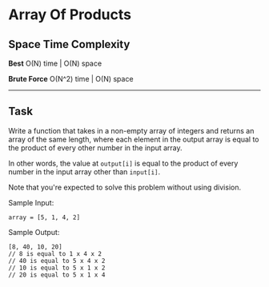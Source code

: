 # Array Of Products

## Space Time Complexity

**Best** O(N) time | O(N) space

**Brute Force** O(N^2) time | O(N) space

---

## Task

Write a function that takes in a non-empty array of integers and returns an array of the same length, where each element in the output array is equal to the product of every other number in the input array.

In other words, the value at `output[i]` is equal to the product of every number in the input array other than `input[i]`.

Note that you're expected to solve this problem without using division.

Sample Input:

```
array = [5, 1, 4, 2]
```

Sample Output:

```
[8, 40, 10, 20]
// 8 is equal to 1 x 4 x 2
// 40 is equal to 5 x 4 x 2
// 10 is equal to 5 x 1 x 2
// 20 is equal to 5 x 1 x 4
```
